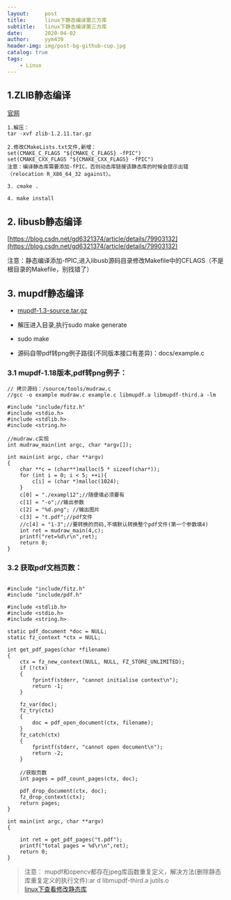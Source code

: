 ```yaml
---
layout:     post
title:      linux下静态编译第三方库
subtitle:   linux下静态编译第三方库
date:       2020-04-02
author:     yym439
header-img: img/post-bg-github-cup.jpg
catalog: true
tags:
    - Linux
---
```


## 1.ZLIB静态编译

[官网](http://www.zlib.net/)

```
1.解压：
tar -xvf zlib-1.2.11.tar.gz

2.修改CMakeLists.txt文件,新增：
set(CMAKE_C_FLAGS "${CMAKE_C_FLAGS} -fPIC")
set(CMAKE_CXX_FLAGS "${CMAKE_CXX_FLAGS} -fPIC")
注意：编译静态库需要添加-fPIC，否则动态库链接该静态库的时候会提示出错
（relocation R_X86_64_32 against）。

3. cmake .

4. make install
```

## 2. libusb静态编译
[https://blog.csdn.net/gd6321374/article/details/79903132](https://blog.csdn.net/gd6321374/article/details/79903132)

注意：静态编译添加-fPIC,进入libusb源码目录修改Makefile中的CFLAGS（不是根目录的Makefile，别找错了）

## 3. mupdf静态编译

- [mupdf-1.3-source.tar.gz](https://www.mupdf.com/downloads/index.html)

- 解压进入目录,执行sudo make generate

- sudo make

- 源码自带pdf转png例子路径(不同版本接口有差异)：docs/example.c

### 3.1 mupdf-1.18版本,pdf转png例子：

```
// 拷贝源码：/source/tools/mudraw.c
//gcc -o example mudraw.c example.c libmupdf.a libmupdf-third.a -lm

#include "include/fitz.h"
#include <stdio.h>
#include <stdlib.h>
#include <string.h>

//mudraw.c实现
int mudraw_main(int argc, char *argv[]);

int main(int argc, char **argv)
{
	char **c = (char**)malloc(5 * sizeof(char*));
	for (int i = 0; i < 5; ++i){
		c[i] = (char *)malloc(1024);
	}
	c[0] = "./exampl12";//随便填必须要有
	c[1] = "-o";//输出参数
	c[2] = "%d.png"; //输出图片
	c[3] = "t.pdf";//pdf文件
	//c[4] = "1-3";//要转换的页码,不填默认转换整个pdf文件(第一个参数填4)
	int ret = mudraw_main(4,c);
	printf("ret=%d\r\n",ret);
	return 0;
}
```

### 3.2 获取pdf文档页数：

```

#include "include/fitz.h"
#include "include/pdf.h"

#include <stdlib.h>
#include <stdio.h>
#include <string.h>

static pdf_document *doc = NULL;
static fz_context *ctx = NULL;

int get_pdf_pages(char *filename)
{
	ctx = fz_new_context(NULL, NULL, FZ_STORE_UNLIMITED);
	if (!ctx)
	{
		fprintf(stderr, "cannot initialise context\n");
		return -1;
	}
	
	fz_var(doc);
	fz_try(ctx)
	{
		doc = pdf_open_document(ctx, filename);
	}
	fz_catch(ctx)
	{
		fprintf(stderr, "cannot open document\n");
		return -2;
	}	
	
	//获取页数
	int pages = pdf_count_pages(ctx, doc);
	
	pdf_drop_document(ctx, doc);
	fz_drop_context(ctx);
	return pages;
}

int main(int argc, char **argv)
{

	int ret = get_pdf_pages("t.pdf");
	printf("total pages = %d\r\n",ret);
	return 0;
}
```

> 注意： mupdf和opencv都存在jpeg库函数重复定义，解决方法(删除静态库重复定义的执行文件):ar d libmupdf-third.a jutils.o	    
> [linux下查看修改静态库](https://www.cnblogs.com/sj-lv/p/3449250.html)